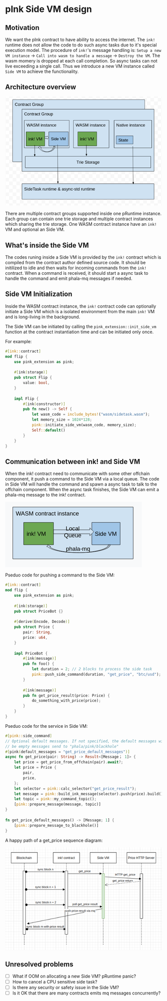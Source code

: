 # pInk Side VM design
## Motivation
We want the pInk contract to have ability to access the internet. The `ink!` runtime does not allow the code to do such async tasks due to it's special execution model. The procedure of `ink!`'s message handling is: `Setup a new VM instance` -> `Call into wasm to handle a message` -> `Destroy the VM`. The wasm momery is dropped at each call completion. So async tasks can not live exceeding a single call. Thus we introduce a new VM instance called `Side VM` to achieve the functionality.

## Architecture overview

![image-20211215141832965](assets/image-20211215104055049.png)

There are multiple contract groups supported inside one pRuntime instance. Each group can contain one trie storage and multiple contract instances which sharing the trie storage. One WASM contract instance have an `ink!` VM and optional an Side VM.

## What's inside the Side VM

The codes runing inside a Side VM is provided by the `ink!` contract which is compiled from the contract author defined source code. It should be initilized to idle and then waits for incoming commands from the `ink!` contract. When a command is received, it should start a async task to handle the command and emit phala-mq messages if needed.

## Side VM Initialization
Inside the WASM contract instance, the `ink!` contract code can optionally initiate a Side VM which is a isolated environment from the main `ink!` VM and is long-living in the background.

The Side VM can be initiated by calling the `pink_extension::init_side_vm` function at the contract instantiation time and can be initiated only once.

For example:

```Rust
#[ink::contract]
mod flip {
    use pink_extension as pink;

    #[ink(storage)]
    pub struct Flip {
        value: bool,
    }

    impl Flip {
        #[ink(constructor)]
        pub fn new() -> Self {
            let wasm_code = include_bytes!("wasm/sidetask.wasm");
            let memory_size = 1024*128;
            pink::initiate_side_vm(wasm_code, memory_size);
            Self::default()
        }
    }
}
```

## Communication between ink! and Side VM

When the ink! contract need to communicate with some other offchain component, it push a command to the Side VM via a local queue. The code in Side VM will handle the command and spawn a async task to talk to the offchain component. When the async task finishes, the Side VM can emit a phala-mq message to the ink! contract.

![image-20211215135838950](assets/image-20211215113343926.png)


Pseduo code for pushing a command to the Side VM:

```Rust
#[ink::contract]
mod flip {
    use pink_extension as pink;

    #[ink(storage)]
    pub struct PriceBot {}

    #[derive(Encode, Decode)]
    pub struct Price {
        pair: String,
        price: u64,
    }

    impl PriceBot {
        #[ink(message)]
        pub fn foo() {
            let duration = 2; // 2 blocks to process the side task
            pink::push_side_command(duration, "get_price", "btc/usd");
        }

        #[ink(message)]
        pub fn get_price_result(price: Price) {
            do_something_with_price(price);
        }
    }
}
```

Pseduo code for the service in Side VM:

```Rust
#[pink::side_command]
// Optional default messages. If not specified, the default messages will
// be empty messages send to "phala/pink/blackhole"
#[pink(default_messages = "get_price_default_messages")]
async fn get_price(pair: String) -> Result<[Message； 1]> {
    let price = get_price_from_offchain(pair).await?;
    let price = Price {
        pair,
        price,
    };
    let selector = pink::calc_selector("get_price_result");
    let message = pink::build_ink_message(selector).push(price).build();
    let topic = pink::my_command_topic();
    [pink::prepare_message(message, topic)]
}

fn get_price_default_messages() -> [Message; 1] {
    [pink::prepare_message_to_blackhole()]
}
```

A happy path of a get_price sequence diagram:

![image-20211215172428197](assets/image-20211215171614700.png)



## Unresolved problems

- [ ] What if OOM on allocating a new Side VM? pRuntime panic?
- [ ] How to cancel a CPU sensitive side task?
- [ ] Is there any security or safety issue in the Side VM?
- [ ] Is it OK that there are many contracts emits mq messages concurrently?